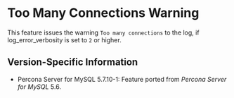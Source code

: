 # Too Many Connections Warning

This feature issues the warning `Too many connections` to the log, if log_error_verbosity is set to `2` or higher.

## Version-Specific Information

* Percona Server for MySQL 5.7.10-1: Feature ported from *Percona Server for MySQL* 5.6.
